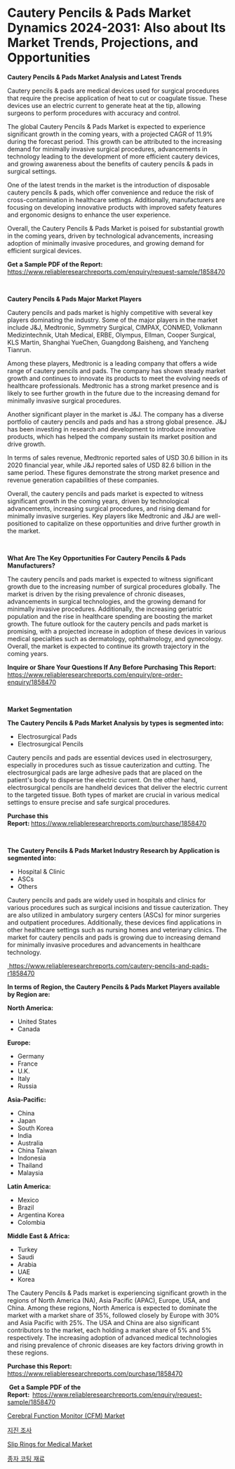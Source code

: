 <p><h1>Cautery Pencils & Pads Market Dynamics 2024-2031: Also about Its Market Trends, Projections, and Opportunities</h1></p><p><strong>Cautery Pencils & Pads Market Analysis and Latest Trends</strong></p>
<p><p>Cautery pencils & pads are medical devices used for surgical procedures that require the precise application of heat to cut or coagulate tissue. These devices use an electric current to generate heat at the tip, allowing surgeons to perform procedures with accuracy and control.</p><p>The global Cautery Pencils & Pads Market is expected to experience significant growth in the coming years, with a projected CAGR of 11.9% during the forecast period. This growth can be attributed to the increasing demand for minimally invasive surgical procedures, advancements in technology leading to the development of more efficient cautery devices, and growing awareness about the benefits of cautery pencils & pads in surgical settings.</p><p>One of the latest trends in the market is the introduction of disposable cautery pencils & pads, which offer convenience and reduce the risk of cross-contamination in healthcare settings. Additionally, manufacturers are focusing on developing innovative products with improved safety features and ergonomic designs to enhance the user experience.</p><p>Overall, the Cautery Pencils & Pads Market is poised for substantial growth in the coming years, driven by technological advancements, increasing adoption of minimally invasive procedures, and growing demand for efficient surgical devices.</p></p>
<p><strong>Get a Sample PDF of the Report:&nbsp;</strong> <a href="https://www.reliableresearchreports.com/enquiry/request-sample/1858470">https://www.reliableresearchreports.com/enquiry/request-sample/1858470</a></p>
<p>&nbsp;</p>
<p><strong>Cautery Pencils & Pads Major Market Players</strong></p>
<p><p>Cautery pencils and pads market is highly competitive with several key players dominating the industry. Some of the major players in the market include J&J, Medtronic, Symmetry Surgical, CIMPAX, CONMED, Volkmann Medizintechnik, Utah Medical, ERBE, Olympus, Ellman, Cooper Surgical, KLS Martin, Shanghai YueChen, Guangdong Baisheng, and Yancheng Tianrun.</p><p>Among these players, Medtronic is a leading company that offers a wide range of cautery pencils and pads. The company has shown steady market growth and continues to innovate its products to meet the evolving needs of healthcare professionals. Medtronic has a strong market presence and is likely to see further growth in the future due to the increasing demand for minimally invasive surgical procedures.</p><p>Another significant player in the market is J&J. The company has a diverse portfolio of cautery pencils and pads and has a strong global presence. J&J has been investing in research and development to introduce innovative products, which has helped the company sustain its market position and drive growth.</p><p>In terms of sales revenue, Medtronic reported sales of USD 30.6 billion in its 2020 financial year, while J&J reported sales of USD 82.6 billion in the same period. These figures demonstrate the strong market presence and revenue generation capabilities of these companies.</p><p>Overall, the cautery pencils and pads market is expected to witness significant growth in the coming years, driven by technological advancements, increasing surgical procedures, and rising demand for minimally invasive surgeries. Key players like Medtronic and J&J are well-positioned to capitalize on these opportunities and drive further growth in the market.</p></p>
<p>&nbsp;</p>
<p><strong>What Are The Key Opportunities For Cautery Pencils & Pads Manufacturers?</strong></p>
<p><p>The cautery pencils and pads market is expected to witness significant growth due to the increasing number of surgical procedures globally. The market is driven by the rising prevalence of chronic diseases, advancements in surgical technologies, and the growing demand for minimally invasive procedures. Additionally, the increasing geriatric population and the rise in healthcare spending are boosting the market growth. The future outlook for the cautery pencils and pads market is promising, with a projected increase in adoption of these devices in various medical specialties such as dermatology, ophthalmology, and gynecology. Overall, the market is expected to continue its growth trajectory in the coming years.</p></p>
<p><strong>Inquire or Share Your Questions If Any Before Purchasing This Report:</strong> <a href="https://www.reliableresearchreports.com/enquiry/pre-order-enquiry/1858470">https://www.reliableresearchreports.com/enquiry/pre-order-enquiry/1858470</a></p>
<p>&nbsp;</p>
<p><strong>Market Segmentation</strong></p>
<p><strong>The Cautery Pencils & Pads Market Analysis by types is segmented into:</strong></p>
<p><ul><li>Electrosurgical Pads</li><li>Electrosurgical Pencils</li></ul></p>
<p><p>Cautery pencils and pads are essential devices used in electrosurgery, especially in procedures such as tissue cauterization and cutting. The electrosurgical pads are large adhesive pads that are placed on the patient's body to disperse the electric current. On the other hand, electrosurgical pencils are handheld devices that deliver the electric current to the targeted tissue. Both types of market are crucial in various medical settings to ensure precise and safe surgical procedures.</p></p>
<p><strong>Purchase this Report:&nbsp;</strong><a href="https://www.reliableresearchreports.com/purchase/1858470">https://www.reliableresearchreports.com/purchase/1858470</a></p>
<p>&nbsp;</p>
<p><strong>The Cautery Pencils & Pads Market Industry Research by Application is segmented into:</strong></p>
<p><ul><li>Hospital & Clinic</li><li>ASCs</li><li>Others</li></ul></p>
<p><p>Cautery pencils and pads are widely used in hospitals and clinics for various procedures such as surgical incisions and tissue cauterization. They are also utilized in ambulatory surgery centers (ASCs) for minor surgeries and outpatient procedures. Additionally, these devices find applications in other healthcare settings such as nursing homes and veterinary clinics. The market for cautery pencils and pads is growing due to increasing demand for minimally invasive procedures and advancements in healthcare technology.</p></p>
<p><a href="https://www.reliableresearchreports.com/cautery-pencils-and-pads-r1858470">&nbsp;https://www.reliableresearchreports.com/cautery-pencils-and-pads-r1858470</a></p>
<p><strong>In terms of Region, the Cautery Pencils & Pads Market Players available by Region are:</strong></p>
<p>
    <p> <strong> North America: </strong>
        <ul>
            <li>United States</li>
            <li>Canada</li>
        </ul>
        </p> 
    <p> <strong> Europe: </strong>
        <ul>
            <li>Germany</li>
            <li>France</li>
            <li>U.K.</li>
            <li>Italy</li>
            <li>Russia</li>
        </ul>
        </p> 
    <p> <strong> Asia-Pacific: </strong>
        <ul>
            <li>China</li>
            <li>Japan</li>
            <li>South Korea</li>
            <li>India</li>
            <li>Australia</li>
            <li>China Taiwan</li>
            <li>Indonesia</li>
            <li>Thailand</li>
            <li>Malaysia</li>
        </ul>
        </p> 
    <p> <strong> Latin America: </strong>
        <ul>
            <li>Mexico</li>
            <li>Brazil</li>
            <li>Argentina Korea</li>
            <li>Colombia</li>
        </ul>
        </p> 
    <p> <strong> Middle East & Africa: </strong>
        <ul>
            <li>Turkey</li>
            <li>Saudi</li>
            <li>Arabia</li>
            <li>UAE</li>
            <li>Korea</li>
        </ul>
    </p>
    </p>
<p><p>The Cautery Pencils & Pads market is experiencing significant growth in the regions of North America (NA), Asia Pacific (APAC), Europe, USA, and China. Among these regions, North America is expected to dominate the market with a market share of 35%, followed closely by Europe with 30% and Asia Pacific with 25%. The USA and China are also significant contributors to the market, each holding a market share of 5% and 5% respectively. The increasing adoption of advanced medical technologies and rising prevalence of chronic diseases are key factors driving growth in these regions.</p></p>
<p><strong>Purchase this Report: </strong><a href="https://www.reliableresearchreports.com/purchase/1858470">https://www.reliableresearchreports.com/purchase/1858470</a></p>
<p>&nbsp;<strong>Get a Sample PDF of the Report:&nbsp;&nbsp;</strong><a href="https://www.reliableresearchreports.com/enquiry/request-sample/1858470">https://www.reliableresearchreports.com/enquiry/request-sample/1858470</a></p>
<p><strong></strong></p>
<p><p><a href="https://github.com/Sarissaschmalingtr6fz2739/Market-Research-Report-List-2/blob/main/cerebral-function-monitor-cfm-market.md">Cerebral Function Monitor (CFM) Market</a></p><p><a href="https://github.com/wallacBahrtyinger567686/Market-Research-Report-List-1/blob/main/385461847380.md">지진 조사</a></p><p><a href="https://github.com/jodemen/Market-Research-Report-List-2/blob/main/slip-rings-for-medical-market.md">Slip Rings for Medical Market</a></p><p><a href="https://github.com/WilburKihn5676/Market-Research-Report-List-1/blob/main/351958847379.md">종자 코팅 재료</a></p></p>